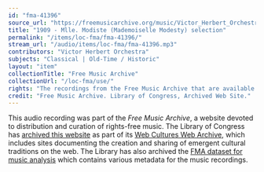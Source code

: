 ```yaml
---
id: "fma-41396"
source_url: "https://freemusicarchive.org/music/Victor_Herbert_Orchestra/Edison_Cylinders/victor_herbert_orchestra_-_edison_cylinders_-_1909_-_mlle_modiste_mademoiselle_modesty_selection"
title: "1909 - Mlle. Modiste (Mademoiselle Modesty) selection"
permalink: "/items/loc-fma/fma-41396/"
stream_url: "/audio/items/loc-fma/fma-41396.mp3"
contributors: "Victor Herbert Orchestra"
subjects: "Classical | Old-Time / Historic"
layout: "item"
collectionTitle: "Free Music Archive"
collectionUrl: "/loc-fma/use/"
rights: "The recordings from the Free Music Archive that are available on Citizen DJ have a CC0 1.0 Universal License (Public Domain Dedication) which means you can copy, modify, distribute and perform the work, even for commercial purposes, all without asking permission."
credit: "Free Music Archive. Library of Congress, Archived Web Site."
---
```


This audio recording was part of the _Free Music Archive_, a website devoted to distribution and curation of rights-free music. The Library of Congress has [archived this website](https://www.loc.gov/item/lcwaN0026492/) as part of its [Web Cultures Web Archive](https://www.loc.gov/collections/web-cultures-web-archive/about-this-collection/), which includes sites documenting the creation and sharing of emergent cultural traditions on the web. The Library has also archived the [FMA dataset for music analysis](https://catalog.loc.gov/vwebv/search?searchCode=LCCN&searchArg=2018655052&searchType=1&permalink=y) which contains various metadata for the music recordings.
